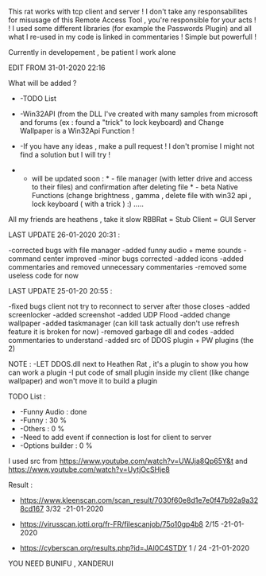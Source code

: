 This rat works with tcp client and server ! I don't take any responsabilites for misusage of this Remote Access Tool , you're  responsible for your acts ! ! I used some different libraries (for example the Passwords Plugin) and all what I re-used in my code is linked in commentaries ! Simple but powerfull !



Currently in developement , be patient I work alone

EDIT FROM 31-01-2020 22:16

What will be added ? 

* -TODO List
* -Win32API (from the DLL I've created with many samples from microsoft and forums (ex : found a "trick" to lock keyboard)
and Change Wallpaper is a Win32Api Function !
* -If you have any ideas , make a pull request ! I don't promise I might not find a solution but I will try ! 



* - will be updated soon : * - file manager (with letter drive and access to their files) and confirmation after deleting file
                           * - beta Native Functions (change brightness , gamma , delete file with win32 api , lock keyboard ( with a trick ) :) .....



All my friends are heathens , take it slow 
RBBRat = Stub 
Client = GUI Server

LAST UPDATE 26-01-2020 20:31 :

-corrected bugs with file manager
-added funny audio + meme sounds
-command center improved
-minor bugs corrected
-added icons
-added commentaries and removed unnecessary commentaries
-removed some useless code for now

LAST UPDATE 25-01-20 20:55 :

-fixed bugs client not try to reconnect to server after those closes
-added screenlocker
-added screenshot
-added UDP Flood
-added change wallpaper 
-added taskmanager (can kill task actually don't use refresh feature it is broken for now)
-removed garbage dll and codes
-added commentaries to understand
-added src of DDOS plugin + PW plugins (the 2)


NOTE : 
-LET DDOS.dll next to Heathen Rat , it's a plugin to show you how can work a plugin
-I put code of small plugin inside my client (like change wallpaper) and won't move it to build a plugin

TODO List :


* -Funny Audio : done
* -Funny : 30 %
* -Others : 0 %
* -Need to add event if connection is lost for client to server
* -Options builder : 0 %


I used src from https://www.youtube.com/watch?v=UWJja8Qp65Y&t and https://www.youtube.com/watch?v=UytjOcSHje8

Result : 

- https://www.kleenscan.com/scan_result/7030f60e8d1e7e0f47b92a9a328cd167  3/32   -21-01-2020

- https://virusscan.jotti.org/fr-FR/filescanjob/75o10gp4b8 2/15  -21-01-2020

- https://cyberscan.org/results.php?id=JAl0C4STDY 1 / 24  -21-01-2020 

YOU NEED BUNIFU , XANDERUI 
